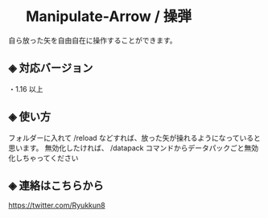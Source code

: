 # &nbsp;　Manipulate-Arrow / 操弾
自ら放った矢を自由自在に操作することができます。

## ◈ 対応バージョン
  ・1.16 以上
  
## ◈ 使い方
フォルダーに入れて /reload などすれば、放った矢が操れるようになっていると思います。
無効化したければ、 /datapack コマンドからデータパックごと無効化しちゃってください
 
## ◈ 連絡はこちらから
https://twitter.com/Ryukkun8
